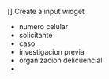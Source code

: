 [] Create a input widget 

- numero celular 
- solicitante
- caso 
- investigacion previa
- organizacion delicuencial 
- 
